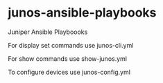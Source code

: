 # junos-ansible-playbooks
Juniper Ansible Playboooks

For display set commands use junos-cli.yml

For show commands use show-junos.yml

To configure devices use junos-config.yml
